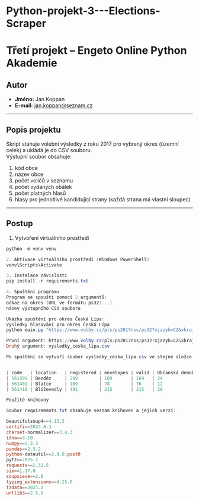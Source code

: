 # Python-projekt-3---Elections-Scraper
# Třetí projekt – Engeto Online Python Akademie

## Autor
- **Jméno:** Jan Koppan  
- **E-mail:** jan.koppan@seznam.cz  

---

## Popis projektu
Skript stahuje volební výsledky z roku 2017 pro vybraný okres (územní celek) a ukládá je do CSV souboru.  
Výstupní soubor obsahuje:  
1. kód obce  
2. název obce  
3. počet voličů v seznamu  
4. počet vydaných obálek  
5. počet platných hlasů  
6. hlasy pro jednotlivé kandidující strany (každá strana má vlastní sloupec)  

---

## Postup

1. Vytvoření virtuálního prostředí
```powershell
python -m venv venv

2. Aktivace virtuálního prostředí (Windows PowerShell)
venv\Scripts\Activate

3. Instalace závislostí
pip install -r requirements.txt

4. Spuštění programu
Program se spouští pomocí 2 argumentů:
odkaz na okres (URL ve formátu ps32?...)
název výstupního CSV souboru

Ukázka spuštění pro okres Česká Lípa:
Výsledky hlasování pro okres Česká Lípa
python main.py "https://www.volby.cz/pls/ps2017nss/ps32?xjazyk=CZ&xkraj=7&xnumnuts=5101" vysledky_ceska_lipa.csv

První argument: https://www.volby.cz/pls/ps2017nss/ps32?xjazyk=CZ&xkraj=7&xnumnuts=5101
Druhý argument: vysledky_ceska_lipa.csv

Po spuštění se vytvoří soubor vysledky_ceska_lipa.csv ve stejné složce.


| code   | location   | registered | envelopes | valid | Občanská demokratická strana | Řád národa | ... |
| 561398 | Bezděz     | 299        | 169       | 169   | 24                           | 0          | ... |
| 561401 | Blatce     | 109        | 78        | 76    | 12                           | 0          | ... |
| 561410 | Blíževedly | 491        | 215       | 215   | 26                           | 0          | ... |

Použité knihovny

Soubor requirements.txt obsahuje seznam knihoven a jejich verzí:

beautifulsoup4==4.13.5
certifi==2025.8.3
charset-normalizer==3.4.3
idna==3.10
numpy==2.3.3
pandas==2.3.2
python-dateutil==2.9.0.post0
pytz==2025.2
requests==2.32.5
six==1.17.0
soupsieve==2.8
typing_extensions==4.15.0
tzdata==2025.2
urllib3==2.5.0
